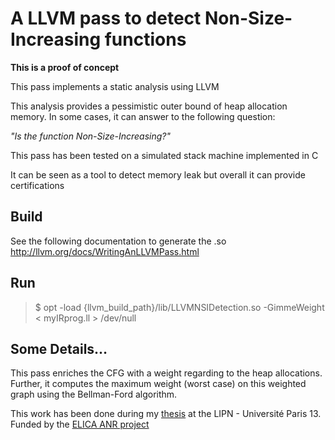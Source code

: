 # A LLVM pass to detect Non-Size-Increasing functions

**This is a proof of concept**

This pass implements a static analysis using LLVM

This analysis provides a pessimistic outer bound of heap allocation
memory. In some cases, it can answer to the following question:

*"Is the function Non-Size-Increasing?"*

This pass has been tested on a simulated stack machine implemented in C

It can be seen as a tool to detect memory leak but overall it can
provide certifications

## Build

See the following documentation to generate the .so 
http://llvm.org/docs/WritingAnLLVMPass.html

## Run

>   $ opt -load {llvm_build_path}/lib/LLVMNSIDetection.so -GimmeWeight < myIRprog.ll > /dev/null

## Some Details…

This pass enriches the CFG with a weight regarding to the heap
allocations. Further, it computes the maximum weight (worst case) on
this weighted graph using the Bellman-Ford algorithm.

This work has been done during my
[thesis](https://lipn.univ-paris13.fr/~rubiano/) at the LIPN -
Université Paris 13.
Funded by the [ELICA ANR project](https://lipn.univ-paris13.fr/~mazza/Elica/)
